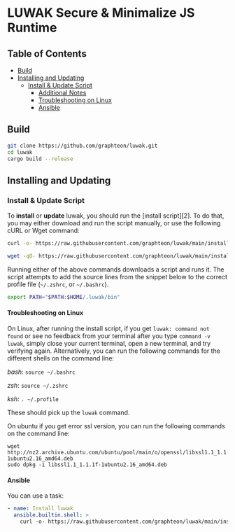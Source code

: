 # LUWAK Secure & Minimalize JS Runtime
## Table of Contents

- [Build](#build)
- [Installing and Updating](#installing-and-updating)
  - [Install & Update Script](#install--update-script)
    - [Additional Notes](#additional-notes)
    - [Troubleshooting on Linux](#troubleshooting-on-linux)
    - [Ansible](#ansible)
## Build

```bash
git clone https://github.com/graphteon/luwak.git
cd luwak
cargo build --release
```

## Installing and Updating

### Install & Update Script

To **install** or **update** luwak, you should run the [install script][2]. To do that, you may either download and run the script manually, or use the following cURL or Wget command:
```sh
curl -o- https://raw.githubusercontent.com/graphteon/luwak/main/install.sh | bash
```
```sh
wget -qO- https://raw.githubusercontent.com/graphteon/luwak/main/install.sh | bash
```

Running either of the above commands downloads a script and runs it. The script attempts to add the source lines from the snippet below to the correct profile file (`~/.zshrc`, or `~/.bashrc`).

```sh
export PATH="$PATH:$HOME/.luwak/bin"
```

#### Troubleshooting on Linux

On Linux, after running the install script, if you get `luwak: command not found` or see no feedback from your terminal after you type `command -v luwak`, simply close your current terminal, open a new terminal, and try verifying again.
Alternatively, you can run the following commands for the different shells on the command line:

*bash*: `source ~/.bashrc`

*zsh*: `source ~/.zshrc`

*ksh*: `. ~/.profile`

These should pick up the `luwak` command.

On ubuntu if you get error ssl version, you can run the following commands on the command line:

```
wget http://nz2.archive.ubuntu.com/ubuntu/pool/main/o/openssl/libssl1.1_1.1.1f-1ubuntu2.16_amd64.deb
sudo dpkg -i libssl1.1_1.1.1f-1ubuntu2.16_amd64.deb
```

#### Ansible

You can use a task:

```yaml
- name: Install luwak
  ansible.builtin.shell: >
    curl -o- https://raw.githubusercontent.com/graphteon/luwak/main/install.sh | bash
```